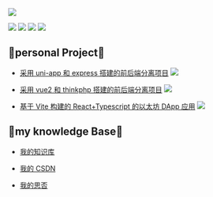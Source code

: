 <img src="https://github-readme-stats.vercel.app/api?username=lll618xxx&show_icons=true&include_all_commits=true&theme=buefy">

![](https://img.shields.io/badge/-Vue.js-29beb0?style=flat-square&logo=vue.js&labelColor=ffffff&color=4FC08D) ![](https://img.shields.io/badge/-React-29beb0?style=flat-square&logo=React&labelColor=ffffff&color=61DAFB) ![](https://img.shields.io/badge/-Nodejs-43853d?style=flat-square&logo=Node.js&logoColor=white) ![](https://img.shields.io/badge/-TypeScript-3178C6?style=flat-square&logo=TypeScript&logoColor=white&color=blue)

## 👋personal Project👋

-   [采用 uni-app 和 express 搭建的前后端分离项目](https://github.com/lll618xxx/quick-customer) ![](https://img.shields.io/github/stars/lll618xxx/quick-customer)

-   [采用 vue2 和 thinkphp 搭建的前后端分离项目](https://github.com/lll618xxx/University-Students-Forum) ![](https://img.shields.io/github/stars/lll618xxx/University-Students-Forum)

-   [基于 Vite 构建的 React+Typescript 的以太坊 DApp 应用](https://github.com/lll618xxx/xx-web3) ![](https://img.shields.io/github/stars/lll618xxx/xx-web3)

## 👀my knowledge Base👀

-   [我的知识库](https://lll618xxx.github.io/Front-end-go-on/)

-   [我的 CSDN](https://blog.csdn.net/magic_xiang)

-   [我的思否](https://segmentfault.com/u/magicxiang)

<!-- ## Vistor Count

<img src="https://profile-counter.glitch.me/lll618xxx/count.svg" /> -->
